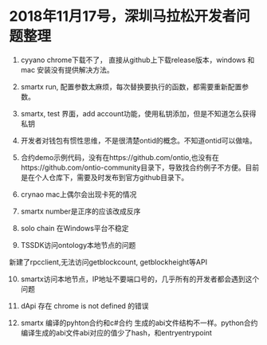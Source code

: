 # 2018年11月17号，深圳马拉松开发者问题整理

1. cyyano chrome下载不了，
直接从github上下载release版本，windows 和mac 安装没有提供解决方法。

2. smartx run, 配置参数太麻烦，每次替换要执行的函数，都需要重新配置参数。

3. smartx, test 界面，add account功能，使用私钥添加，但是不知道怎么获得私钥

4. 开发者对钱包有惯性思维，不是很清楚ontid的概念。不知道ontid可以做啥。

5. 合约demo示例代码，没有在https://github.com/ontio,也没有在https://github.com/ontio-community目录下，导致找合约例子不方便。目前是在个人仓库下，需要及时发布到官方github目录下。

6. crynao mac上偶尔会出现卡死的情况

7. smartx number是正序的应该改成反序

8. solo chain 在Windows平台不稳定

9. TSSDK访问ontology本地节点的问题

新建了rpcclient,无法访问getblockcount, getblockheight等API

10. smartx访问本地节点，IP地址不要端口号的，几乎所有的开发者都会遇到这个问题

11. dApi 存在 chrome is not defined 的错误

12. smartx 编译的pyhton合约和c#合约  生成的abi文件结构不一样。python合约编译生成的abi文件abi对应的值少了hash，和entryentrypoint
